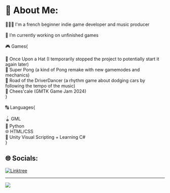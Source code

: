 # 💫 About Me:
👨🏻‍🏫 I'm a french beginner indie game developer and music producer<br><br>🔭 I’m currently working on unfinished games<br><br>🎮 Games{<br><br>           🎩 Once Upon a Hat (I temporarily stopped the project to potentially start it again later)<br>           🥎 Super Pong (a kind of Pong remake with new gamemodes and mechanics)<br>🚗 Road of the DriverDancer (a rhythm game about dodging cars by following the tempo of the music)<br>🧀 Chees'cale (GMTK Game Jam 2024)<br>}<br><br>🔠 Languages{<br><br>           🪀 GML<br>           🐍 Python<br>           🌐 HTML/CSS<br>        🧊 Unity Visual Scripting + Learning C#<br>    }


## 🌐 Socials:
[![Linktree](https://encrypted-tbn0.gstatic.com/images?q=tbn:ANd9GcTXlcrxbDk-kQBn-RPHD2JszR2WO4GCu2aVzA&s)](https://linktr.ee/bubblesloth) 
<!--[![Instagram](https://img.shields.io/badge/Instagram-%23E4405F.svg?logo=Instagram&logoColor=white)](https://instagram.com/bubblesloth1) [![TikTok](https://img.shields.io/badge/TikTok-%23000000.svg?logo=TikTok&logoColor=white)](https://tiktok.com/@https://www.tiktok.com/@bubblesloth) [![X](https://img.shields.io/badge/X-black.svg?logo=X&logoColor=white)](https://x.com/https://twitter.com/Bubblesloth_dev) [![YouTube](https://img.shields.io/badge/YouTube-%23FF0000.svg?logo=YouTube&logoColor=white)](https://youtube.com/@https://www.youtube.com/channel/UC_93gzKOeWrGRH8DQA_IUtg) -->

---
[![](https://visitcount.itsvg.in/api?id=Bubblesloth&icon=0&color=1)](https://visitcount.itsvg.in)

